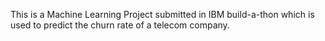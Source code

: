 This is a Machine Learning Project submitted in IBM build-a-thon which is used to predict the churn rate of a telecom company.